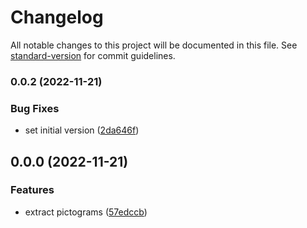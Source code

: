 # Changelog

All notable changes to this project will be documented in this file. See [standard-version](https://github.com/conventional-changelog/standard-version) for commit guidelines.

### 0.0.2 (2022-11-21)


### Bug Fixes

* set initial version ([2da646f](https://github.com/sbb-design-systems/sbb-pictograms/commit/2da646ff9a4ca953b87753745ff292ae8a74906c))

## 0.0.0 (2022-11-21)


### Features

* extract pictograms ([57edccb](https://github.com/sbb-design-systems/sbb-pictograms/commit/57edccbf1c8eefb2d9e75415c86f6fb29f6ff7c5))
